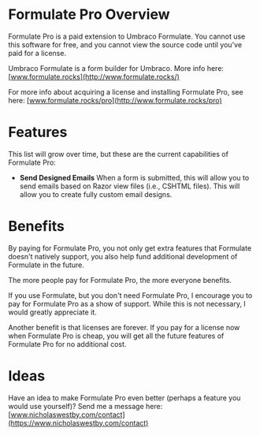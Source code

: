 # Formulate Pro Overview

Formulate Pro is a paid extension to Umbraco Formulate. You cannot use this software for free, and you cannot view the source code until you've paid for a license.

Umbraco Formulate is a form builder for Umbraco. More info here: [www.formulate.rocks](http://www.formulate.rocks/)

For more info about acquiring a license and installing Formulate Pro, see here: [www.formulate.rocks/pro](http://www.formulate.rocks/pro)

# Features

This list will grow over time, but these are the current capabilities of Formulate Pro:

* **Send Designed Emails** When a form is submitted, this will allow you to send emails based on Razor view files (i.e., CSHTML files). This will allow you to create fully custom email designs.

# Benefits

By paying for Formulate Pro, you not only get extra features that Formulate doesn't natively support, you also help fund additional development of Formulate in the future.

The more people pay for Formulate Pro, the more everyone benefits.

If you use Formulate, but you don't need Formulate Pro, I encourage you to pay for Formulate Pro as a show of support. While this is not necessary, I would greatly appreciate it.

Another benefit is that licenses are forever. If you pay for a license now when Formulate Pro is cheap, you will get all the future features of Formulate Pro for no additional cost.

# Ideas

Have an idea to make Formulate Pro even better (perhaps a feature you would use yourself)? Send me a message here: [www.nicholaswestby.com/contact](https://www.nicholaswestby.com/contact)